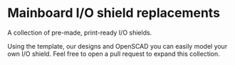 # Mainboard I/O shield replacements

A collection of pre-made, print-ready I/O shields.

Using the template, our designs and OpenSCAD you can easily model your own I/O shield. Feel free to open a pull request to expand this collection.